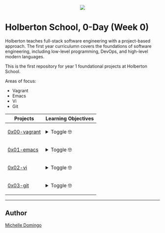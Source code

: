 <p align="center">
  <img src="https://rails-assets.holbertonschool.com/assets/logos/holberton-school-logo-1-b00731b51b0bc1dffd6e1f4cbd0be58ab72d6cc9975a4e1957d8b6f3f4850936.png">
</p>

# Holberton School, 0-Day (Week 0)
Holberton teaches full-stack software engineering with a project-based approach. The first year curriculumn covers the foundations of software engineering, including low-level programming, DevOps, and high-level modern languages.

This is the first repository for year 1 foundational projects at Holberton School.

Areas of focus:
* Vagrant
* Emacs
* Vi
* Git 

| Projects | Learning Objectives |
| --- | --- |
| [0x00-vagrant](./0x00-vagrant) | <p><details><summary>Toggle 🤓</summary><br> - What is a zero-day<br> - What is a virtual machine<br> - What is Vagrant<br> - How to use VMs with Vagrant<br> - Who wrote Vagrant<br> - What is Ubuntu<br> - What does “Ubuntu” mean<br> - What does the command uname do<br> - What is source code management<br> - What is Git<br> - What is GitHub<br> - What is the difference between Git and GitHub<br> - How to create a repository<br> - How to commit<br> - How to write helpful commit messages<br> - How to push code<br> - What is a README<br> - How to write good READMEs</details> </p> |
| [0x01-emacs](./0x01-emacs) | <p><details><summary>Toggle 🤓</summary><br> - What is Emacs<br> - Who is Richard Stallman<br> - How to open and save files<br> - How to cut and paste lines and regions<br> - How to search forward and backward<br> - How to invoke commands by name<br> - How to undo<br> - What is a buffer and how to switch from one to the other<br> - How to use the mark and the point to set the region<br> - How to cancel half-entered commands<br> - How to quit Emacs</details> </p> |
| [0x02-vi](./0x02-vi) | <p><details><summary>Toggle 🤓</summary><br> - What is vi<br> - Who is Bill Joy<br> - How to start and exit vi<br> - How to quit vi<br> - How to search forward and backward<br> - What are the command and insert modes, and how to switch from one to the other<br> - How to cut and paste lines<br> - How to undo<br> - How to edit text</details> </p> |
| [0x03-git](./0x03-git) | <p><details><summary>Toggle 🤓</summary>- [ ] What is Git<br> - What is GitHub<br> - What is the difference between Git and GitHub<br> - What is source code management<br> - How to create a repository<br> - What is a README<br> - How to write good READMEs<br> - How to commit<br> - How to write helpful commit messages<br> - How to push code<br> - How to pull updates<br> - How to create a branch<br> - How to merge branches<br> - How to work as collaborators on a project<br> - Which files should and which files should not appear in your repo</details> </p> |

___
## Author
[Michelle Domingo](https://github.com/michedomingo)
